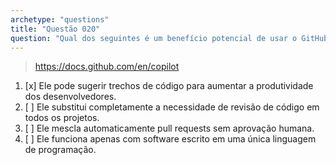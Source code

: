 ```yaml
---
archetype: "questions"
title: "Questão 020"
question: "Qual dos seguintes é um benefício potencial de usar o GitHub Copilot para melhorar os fluxos de trabalho dos desenvolvedores?"
---
```


> https://docs.github.com/en/copilot
1. [x] Ele pode sugerir trechos de código para aumentar a produtividade dos desenvolvedores.
1. [ ] Ele substitui completamente a necessidade de revisão de código em todos os projetos.
1. [ ] Ele mescla automaticamente pull requests sem aprovação humana.
1. [ ] Ele funciona apenas com software escrito em uma única linguagem de programação.
